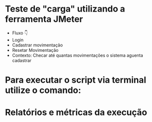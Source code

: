 
# Teste de "carga" utilizando a ferramenta JMeter
- Fluxo 👇
- Login
- Cadastrar movimentação
- Resetar Movimentação
- Contexto: Checar até quantas movimentações o sistema aguenta cadastrar

# Para executar o script via terminal utilize o comando:


# Relatórios e métricas da execução

